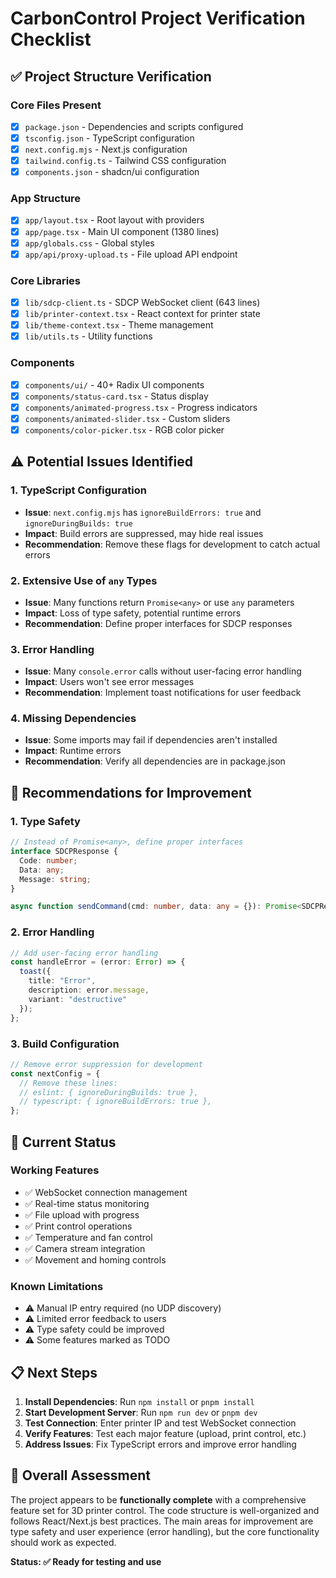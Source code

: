 # CarbonControl Project Verification Checklist

## ✅ Project Structure Verification

### Core Files Present
- [x] `package.json` - Dependencies and scripts configured
- [x] `tsconfig.json` - TypeScript configuration
- [x] `next.config.mjs` - Next.js configuration
- [x] `tailwind.config.ts` - Tailwind CSS configuration
- [x] `components.json` - shadcn/ui configuration

### App Structure
- [x] `app/layout.tsx` - Root layout with providers
- [x] `app/page.tsx` - Main UI component (1380 lines)
- [x] `app/globals.css` - Global styles
- [x] `app/api/proxy-upload.ts` - File upload API endpoint

### Core Libraries
- [x] `lib/sdcp-client.ts` - SDCP WebSocket client (643 lines)
- [x] `lib/printer-context.tsx` - React context for printer state
- [x] `lib/theme-context.tsx` - Theme management
- [x] `lib/utils.ts` - Utility functions

### Components
- [x] `components/ui/` - 40+ Radix UI components
- [x] `components/status-card.tsx` - Status display
- [x] `components/animated-progress.tsx` - Progress indicators
- [x] `components/animated-slider.tsx` - Custom sliders
- [x] `components/color-picker.tsx` - RGB color picker

## ⚠️ Potential Issues Identified

### 1. TypeScript Configuration
- **Issue**: `next.config.mjs` has `ignoreBuildErrors: true` and `ignoreDuringBuilds: true`
- **Impact**: Build errors are suppressed, may hide real issues
- **Recommendation**: Remove these flags for development to catch actual errors

### 2. Extensive Use of `any` Types
- **Issue**: Many functions return `Promise<any>` or use `any` parameters
- **Impact**: Loss of type safety, potential runtime errors
- **Recommendation**: Define proper interfaces for SDCP responses

### 3. Error Handling
- **Issue**: Many `console.error` calls without user-facing error handling
- **Impact**: Users won't see error messages
- **Recommendation**: Implement toast notifications for user feedback

### 4. Missing Dependencies
- **Issue**: Some imports may fail if dependencies aren't installed
- **Impact**: Runtime errors
- **Recommendation**: Verify all dependencies are in package.json

## 🔧 Recommendations for Improvement

### 1. Type Safety
```typescript
// Instead of Promise<any>, define proper interfaces
interface SDCPResponse {
  Code: number;
  Data: any;
  Message: string;
}

async function sendCommand(cmd: number, data: any = {}): Promise<SDCPResponse>
```

### 2. Error Handling
```typescript
// Add user-facing error handling
const handleError = (error: Error) => {
  toast({
    title: "Error",
    description: error.message,
    variant: "destructive"
  });
};
```

### 3. Build Configuration
```javascript
// Remove error suppression for development
const nextConfig = {
  // Remove these lines:
  // eslint: { ignoreDuringBuilds: true },
  // typescript: { ignoreBuildErrors: true },
};
```

## 🚀 Current Status

### Working Features
- ✅ WebSocket connection management
- ✅ Real-time status monitoring
- ✅ File upload with progress
- ✅ Print control operations
- ✅ Temperature and fan control
- ✅ Camera stream integration
- ✅ Movement and homing controls

### Known Limitations
- ⚠️ Manual IP entry required (no UDP discovery)
- ⚠️ Limited error feedback to users
- ⚠️ Type safety could be improved
- ⚠️ Some features marked as TODO

## 📋 Next Steps

1. **Install Dependencies**: Run `npm install` or `pnpm install`
2. **Start Development Server**: Run `npm run dev` or `pnpm dev`
3. **Test Connection**: Enter printer IP and test WebSocket connection
4. **Verify Features**: Test each major feature (upload, print control, etc.)
5. **Address Issues**: Fix TypeScript errors and improve error handling

## 🎯 Overall Assessment

The project appears to be **functionally complete** with a comprehensive feature set for 3D printer control. The code structure is well-organized and follows React/Next.js best practices. The main areas for improvement are type safety and user experience (error handling), but the core functionality should work as expected.

**Status: ✅ Ready for testing and use** 